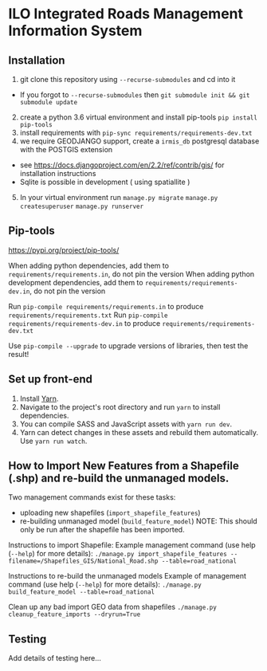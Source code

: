 # ILO Integrated Roads Management Information System

## Installation

1. git clone this repository using `--recurse-submodules` and cd into it
  - If you forgot to `--recurse-submodules` then `git submodule init && git submodule update`
2. create a python 3.6 virtual environment and install pip-tools `pip install pip-tools`
3. install requirements with `pip-sync requirements/requirements-dev.txt`
4. we require GEODJANGO support, create a `irmis_db` postgresql database with the POSTGIS extension
  - see https://docs.djangoproject.com/en/2.2/ref/contrib/gis/ for installation instructions
  - Sqlite is possible in development ( using spatiallite )
5. In your virtual environment run `manage.py migrate` `manage.py createsuperuser` `manage.py runserver`

## Pip-tools

https://pypi.org/project/pip-tools/

When adding python dependencies, add them to `requirements/requirements.in`, do not pin the version
When adding python development dependencies, add them to `requirements/requirements-dev.in`, do not pin the version

Run `pip-compile requirements/requirements.in` to produce `requirements/requirements.txt`
Run `pip-compile requirements/requirements-dev.in` to produce `requirements/requirements-dev.txt`

Use `pip-compile --upgrade` to upgrade versions of libraries, then test the result!

## Set up front-end

1. Install [Yarn](https://yarnpkg.com/en/docs/install).
2. Navigate to the project's root directory and run `yarn` to install dependencies.
3. You can compile SASS and JavaScript assets with `yarn run dev`.
4. Yarn can detect changes in these assets and rebuild them automatically. Use `yarn run watch`.

## How to Import New Features from a Shapefile (.shp) and re-build the unmanaged models.

Two management commands exist for these tasks:
  - uploading new shapefiles (`import_shapefile_features`)
  - re-building unmanaged model (`build_feature_model`) NOTE: This should only be run after the shapefile has been imported.

Instructions to import Shapefile:
Example management command (use help (`--help`) for more details):
`./manage.py import_shapefile_features --filename=/Shapefiles_GIS/National_Road.shp --table=road_national`

Instructions to re-build the unmanaged models
Example of management command (use help (`--help`) for more details):
`./manage.py build_feature_model --table=road_national`

Clean up any bad import GEO data from shapefiles
`./manage.py cleanup_feature_imports --dryrun=True`

## Testing

Add details of testing here...
